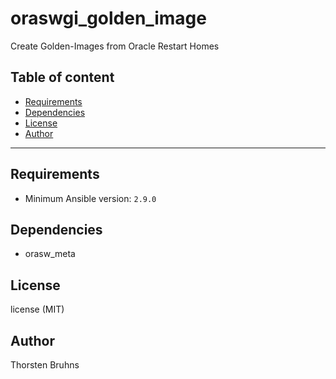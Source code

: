 # oraswgi_golden_image

Create Golden-Images from Oracle Restart Homes

## Table of content

- [Requirements](#requirements)
- [Dependencies](#dependencies)
- [License](#license)
- [Author](#author)

---

## Requirements

- Minimum Ansible version: `2.9.0`




## Dependencies

- orasw_meta

## License

license (MIT)

## Author

Thorsten Bruhns

